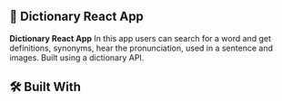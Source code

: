 
## 📖 Dictionary React App <a name="about-project"></a>

**Dictionary React App** In this app users can search for a word and get definitions, synonyms, hear the pronunciation, used in a sentence and images.
Built using a dictionary API.

## 🛠 Built With <a name="built-with"></a>

